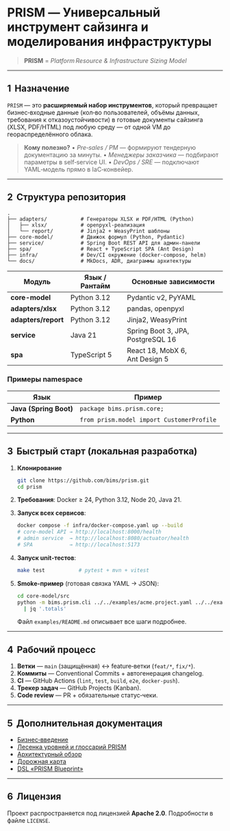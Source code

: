 # **PRISM** — Универсальный инструмент сайзинга и моделирования инфраструктуры

> **PRISM** = *Platform Resource & Infrastructure Sizing Model*

---

## 1  Назначение

`PRISM` — это **расширяемый набор инструментов**, который превращает бизнес‑входные данные (кол‑во пользователей, объёмы данных, требования к отказоустойчивости) в готовые документы сайзинга (XLSX, PDF/HTML) под любую среду — от одной VM до геораспределённого облака.

> **Кому полезно?**
> • *Pre‑sales / PM* — формируют тендерную документацию за минуты.
> • *Менеджеры заказчика* — подбирают параметры в self‑service UI.
> • *DevOps / SRE* — подключают YAML‑модель прямо в IaC‑конвейер.

---

## 2  Структура репозитория

```
.
├── adapters/           # Генераторы XLSX и PDF/HTML (Python)
│   ├── xlsx/           # openpyxl‑реализация
│   └── report/         # Jinja2 + WeasyPrint шаблоны
├── core-model/         # Движок формул (Python, Pydantic)
├── service/            # Spring Boot REST API для админ‑панели
├── spa/                # React + TypeScript SPA (Ant Design)
├── infra/              # Dev/CI окружение (docker‑compose, helm)
└── docs/               # MkDocs, ADR, диаграммы архитектуры
```

| Модуль              | Язык / Рантайм | Основные зависимости              |
|---------------------| -------------- | --------------------------------- |
| **core-model**      | Python 3.12    | Pydantic v2, PyYAML               |
| **adapters/xlsx**   | Python 3.12    | pandas, openpyxl                  |
| **adapters/report** | Python 3.12    | Jinja2, WeasyPrint                |
| **service**         | Java 21        | Spring Boot 3, JPA, PostgreSQL 16 |
| **spa**             | TypeScript 5   | React 18, MobX 6, Ant Design 5    |

### Примеры namespace

| Язык                   | Пример                                    |
| ---------------------- | ----------------------------------------- |
| **Java (Spring Boot)** | `package bims.prism.core;`                |
| **Python**             | `from prism.model import CustomerProfile` |

---

## 3  Быстрый старт (локальная разработка)

1. **Клонирование**

   ```bash
   git clone https://github.com/bims/prism.git
   cd prism
   ```
2. **Требования**: Docker ≥ 24, Python 3.12, Node 20, Java 21.
3. **Запуск всех сервисов**:

   ```bash
   docker compose -f infra/docker-compose.yaml up --build
   # core-model API → http://localhost:8000/health
   # admin service  → http://localhost:8080/actuator/health
   # SPA            → http://localhost:5173
   ```
4. **Запуск unit‑тестов**:

   ```bash
   make test           # pytest + mvn + vitest
   ```

5. **Smoke-пример** (готовая связка YAML → JSON):

   ```bash
   cd core-model/src
   python -m bims.prism.cli ../../examples/acme.project.yaml ../../examples/blueprints/ \
     | jq '.totals'
   ```
   Файл `examples/README.md` описывает все шаги подробнее.

---

## 4  Рабочий процесс

1. **Ветки** — `main` (защищённая) ↔ feature‑ветки (`feat/*`, `fix/*`).
2. **Коммиты** — Conventional Commits + автогенерация changelog.
3. **CI** — GitHub Actions (`lint`, `test`, `build`, `e2e`, `docker-push`).
4. **Трекер задач** — GitHub Projects (Kanban).
5. **Code review** — PR + обязательные статус‑чеки.

---

## 5  Дополнительная документация

* [Бизнес‑введение](docs/business_intro.md)
* [Лесенка уровней и глоссарий PRISM](docs/layers_and_glossary.md)
* [Архитектурный обзор](docs/architecture_overview.md)
* [Дорожная карта](docs/roadmap.md)
* [DSL «PRISM Blueprint»](docs/blueprint_dsl.md)

---

## 6  Лицензия

Проект распространяется под лицензией **Apache 2.0**. Подробности в файле `LICENSE`.
